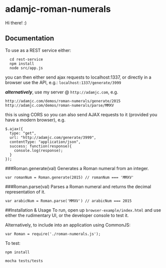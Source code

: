 # adamjc-roman-numerals

Hi there! :)

## Documentation

To use as a REST service either:
```
  cd rest-service
  npm install
  node src/app.js
```

you can then either send ajax requests to localhost:1337, or directly in a browser use the API, e.g.:
`localhost:1337/generate/3999`

***alternatively***, use my server @ `http://adamjc.com`, e.g.

`http://adamjc.com/demos/roman-numerals/generate/2015`
`http://adamjc.com/demos/roman-numerals/parse/MMXV`

this is using CORS so you can also send AJAX requests to it (provided you have a modern browser), e.g.

```
$.ajax({
  type: "get",
  url: "http://adamjc.com/generate/3999",
  contentType: "application/json",
  success: function(response){
    console.log(response);
  }
});
```

###Roman.generate(val)
Generates a Roman numeral from an integer.

`var romanNum = Roman.generate(2015) // romanNum === 'MMXV'`

###Roman.parse(val)
Parses a Roman numeral and returns the decimal representation of it.

`var arabicNum = Roman.parse('MMXV') // arabicNum === 2015`


##Installation & Usage
To run, open up `browser-example/index.html` and use either the rudimentary UI, or the developer console to test it.

Alternatively, to include into an application using CommonJS:

`var Roman = require('./roman-numerals.js');`

To test:

`npm install`

`mocha tests/tests`

